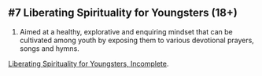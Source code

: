## #7 Liberating Spirituality for Youngsters (18+)

1. Aimed at a healthy, explorative and enquiring mindset that can be cultivated among youth by exposing them to various devotional prayers, songs and hymns.

<a class="btn-large" href="https://docs.google.com/document/d/1MEq7_nKPxDGEvHue2VGfz-u7nFzAagLbqXeFvILfjNA/edit?usp=share_link">Liberating Spirituality for Youngsters, Incomplete</a>.<br /><br />
